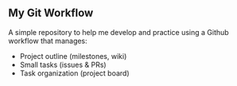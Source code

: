## My Git Workflow ##

A simple repository to help me develop and practice using a Github workflow that manages:

- Project outline (milestones, wiki)
- Small tasks (issues & PRs)
- Task organization (project board)
